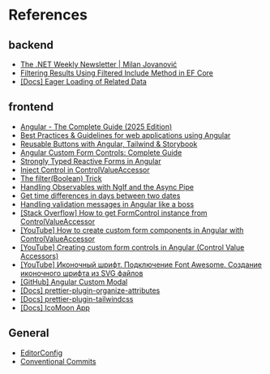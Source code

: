 # References

## backend

- [The .NET Weekly Newsletter | Milan Jovanović](https://www.milanjovanovic.tech/blog)
- [Filtering Results Using Filtered Include Method in EF Core](https://code-maze.com/ef-core-filtered-include/)
- [[Docs] Eager Loading of Related Data](https://learn.microsoft.com/en-us/ef/core/querying/related-data/eager)

## frontend

- [Angular - The Complete Guide (2025 Edition)](https://www.udemy.com/course/the-complete-guide-to-angular-2)
- [Best Practices & Guidelines for web applications using Angular](https://blogs.halodoc.io/angular-best-practices/)
- [Reusable Buttons with Angular, Tailwind & Storybook](https://dev.to/goetzrobin/reusable-buttons-with-angular-tailwind-ki9)
- [Angular Custom Form Controls: Complete Guide](https://blog.angular-university.io/angular-custom-form-controls/)
- [Strongly Typed Reactive Forms in Angular](https://angular.love/strongly-typed-reactive-forms-in-angular)
- [Inject Control in ControlValueAccessor](https://medium.com/@toha.marko/get-actual-control-in-controlvalueaccessor-e5bb3bb6710)
- [The filter(Boolean) Trick](https://michaeluloth.com/javascript-filter-boolean/)
- [Handling Observables with NgIf and the Async Pipe](https://ultimatecourses.com/blog/angular-ngif-async-pipe)
- [Get time differences in days between two dates](https://www.w3resource.com/javascript-exercises/javascript-date-exercise-46.php)
- [Handling validation messages in Angular like a boss](https://sergeygultyayev.medium.com/handling-errors-in-angular-forms-like-a-boss-aa73d8e22301)
- [[Stack Overflow] How to get FormControl instance from ControlValueAccessor](https://stackoverflow.com/q/45755958)
- [[YouTube] How to create custom form components in Angular with ControlValueAccessor](https://www.youtube.com/watch?v=krw9R77eV44)
- [[YouTube] Creating custom form controls in Angular (Control Value Accessors)](https://www.youtube.com/watch?v=xTcJQaWiJ2c)
- [[YouTube] Иконочный шрифт. Подключение Font Awesome. Создание иконочного шрифта из SVG файлов](https://www.youtube.com/watch?v=QYwI3LRCnRE)
- [[GitHub] Angular Custom Modal](https://github.com/zurfyx/angular-custom-modal)
- [[Docs] prettier-plugin-organize-attributes](https://github.com/NiklasPor/prettier-plugin-organize-attributes/blob/main/src/presets.ts)
- [[Docs] prettier-plugin-tailwindcss](https://www.npmjs.com/package/prettier-plugin-tailwindcss)
- [[Docs] IcoMoon App](https://icomoon.io/docs#app)

## General

- [EditorConfig](https://editorconfig.org/)
- [Conventional Commits](https://www.conventionalcommits.org/en/v1.0.0/)
